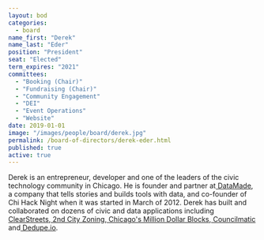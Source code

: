 ```yaml
---
layout: bod
categories: 
  - board
name_first: "Derek"
name_last: "Eder"
position: "President"
seat: "Elected"
term_expires: "2021"
committees:
  - "Booking (Chair)"
  - "Fundraising (Chair)"
  - "Community Engagement"
  - "DEI"
  - "Event Operations"
  - "Website"
date: 2019-01-01
image: "/images/people/board/derek.jpg"
permalink: /board-of-directors/derek-eder.html
published: true
active: true
---
```


Derek is an entrepreneur, developer and one of the leaders of the civic technology community in Chicago. He is founder and partner at[ DataMade](https://datamade.us), a company that tells stories and builds tools with data, and co-founder of Chi Hack Night when it was started in March of 2012. Derek has built and collaborated on dozens of civic and data applications including[ ClearStreets](http://clearstreets.org/),[ 2nd City Zoning](https://secondcityzoning.org),[ ](http://chicagolobbyists.org)[Chicago's Million Dollar Blocks](http://chicagosmilliondollarblocks.com/),[ Councilmatic](https://chicago.councilmatic.org) and[ Dedupe.io](https://dedupe.io/).  